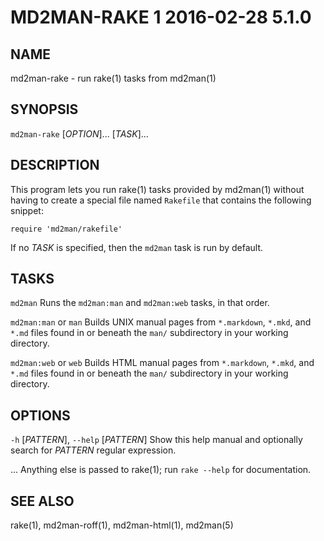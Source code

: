 # MD2MAN-RAKE 1                   2016-02-28                            5.1.0

## NAME

md2man-rake - run rake(1) tasks from md2man(1)

## SYNOPSIS

`md2man-rake` [*OPTION*]... [*TASK*]...

## DESCRIPTION

This program lets you run rake(1) tasks provided by md2man(1) without having
to create a special file named `Rakefile` that contains the following snippet:

    require 'md2man/rakefile'

If no *TASK* is specified, then the `md2man` task is run by default.

## TASKS

`md2man`
  Runs the `md2man:man` and `md2man:web` tasks, in that order.

`md2man:man` or `man`
  Builds UNIX manual pages from `*.markdown`, `*.mkd`, and `*.md` files
  found in or beneath the `man/` subdirectory in your working directory.

`md2man:web` or `web`
  Builds HTML manual pages from `*.markdown`, `*.mkd`, and `*.md` files
  found in or beneath the `man/` subdirectory in your working directory.

## OPTIONS

`-h` [*PATTERN*], `--help` [*PATTERN*]
  Show this help manual and optionally search for *PATTERN* regular expression.

...
  Anything else is passed to rake(1); run `rake --help` for documentation.

## SEE ALSO

rake(1), md2man-roff(1), md2man-html(1), md2man(5)
